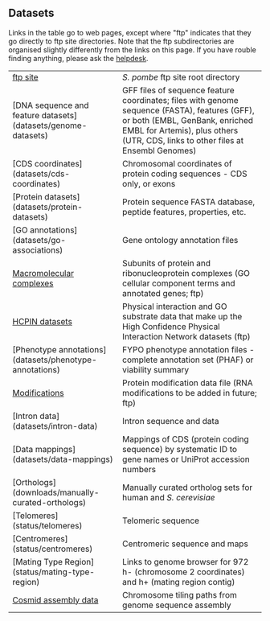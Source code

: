 ## Datasets

Links in the table go to web pages, except where "ftp" indicates that
they go directly to ftp site directories. Note that the ftp
subdirectories are organised slightly differently from the links on this
page. If you have rouble finding anything, please ask the
[helpdesk](mailto:helpdesk@pombase.org).

<table style="width: 100%;">
 <tbody>
 <tr>
  <td><a href="ftp://ftp.ebi.ac.uk/pub/databases/pombase/pombe/">ftp site</a></td>
  <td><em>S. pombe</em> ftp site root directory</td>
 </tr>
 <tr>
  <td>[DNA sequence and feature datasets](datasets/genome-datasets)</td>
  <td>GFF files of sequence feature coordinates; files with genome sequence (FASTA), features (GFF), or both (EMBL, GenBank, enriched EMBL for Artemis), plus others (UTR, CDS, links to other files at Ensembl Genomes)</td>
 </tr>
 <tr>
  <td>[CDS coordinates](datasets/cds-coordinates)</td>
  <td>Chromosomal coordinates of protein coding sequences - CDS only, or exons</td>
 </tr>
 <tr>
  <td>[Protein datasets](datasets/protein-datasets)</td>
  <td>Protein sequence FASTA database, peptide features, properties, etc.</td>
 </tr>
 <tr>
  <td>[GO annotations](datasets/go-associations)</td>
  <td>Gene ontology annotation files</td>
 </tr>
 <tr>
  <td><a href="ftp://ftp.ebi.ac.uk/pub/databases/pombase/pombe/Complexes/">Macromolecular complexes</a></td>
  <td>Subunits of protein and ribonucleoprotein complexes (GO cellular component terms and annotated genes; ftp)</td>
 </tr>
 <tr>
  <td><a href="ftp://ftp.ebi.ac.uk/pub/databases/pombase/pombe/exports/">HCPIN datasets</a></td>
  <td>Physical interaction and GO substrate data that make up the High Confidence Physical Interaction Network datasets (ftp)</td>
 </tr>
 <tr>
  <td>[Phenotype annotations](datasets/phenotype-annotations)</td>
  <td>FYPO phenotype annotation files - complete annotation set (PHAF) or viability summary</td>
 </tr>
 <tr>
  <td><a href="ftp://ftp.ebi.ac.uk/pub/databases/pombase/pombe/modifications/">Modifications</a></td>
  <td>Protein modification data file (RNA modifications to be added in future; ftp)</td>
 </tr>
 <tr>
  <td>[Intron data](datasets/intron-data)</td>
  <td>Intron sequence and data</td>
 </tr>
 <tr>
  <td>[Data mappings](datasets/data-mappings)</td>
  <td>Mappings of CDS (protein coding sequence) by systematic ID to gene names or UniProt accession numbers</td>
 </tr>
 <tr>
  <td>[Orthologs](downloads/manually-curated-orthologs)</td>
  <td>Manually curated ortholog sets for human and <em>S. cerevisiae</em></td>
 </tr>
 <tr>
  <td>[Telomeres](status/telomeres)</td>
  <td>Telomeric sequence</td>
 </tr>
 <tr>
  <td>[Centromeres](status/centromeres)</td>
  <td>Centromeric sequence and maps</td>
 </tr>
 <tr>
  <td>[Mating Type Region](status/mating-type-region)</td>
  <td>Links to genome browser for 972 h- (chromosome 2 coordinates) and h+ (mating region contig)</td>
 </tr>
 <tr>
  <td><a href="ftp://ftp.ebi.ac.uk/pub/databases/pombase/pombe/Archived_directories/Cosmid_assembly_data">Cosmid assembly data</a><a href="/status/mating-type-region"></a></td>
  <td>Chromosome tiling paths from genome sequence assembly</td>
 </tr>
 </tbody>
</table>
